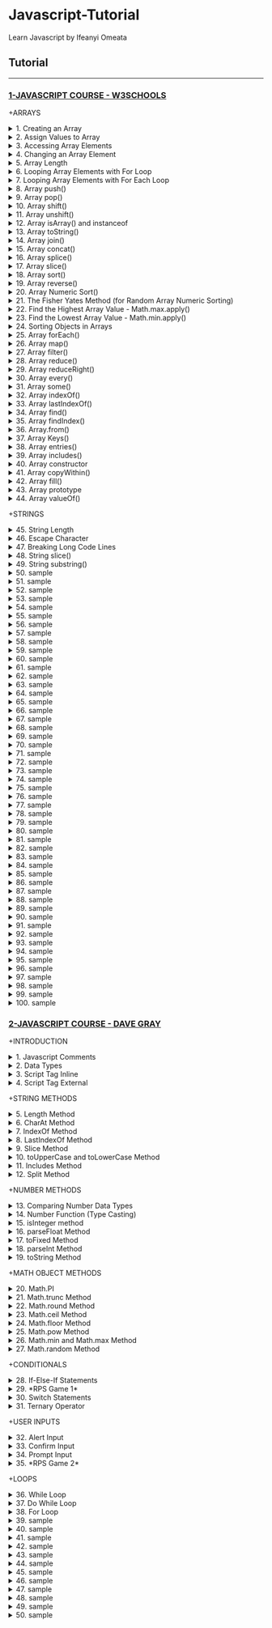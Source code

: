 # Javascript-Tutorial

Learn Javascript by Ifeanyi Omeata

## Tutorial

---

### [1-JAVASCRIPT COURSE - W3SCHOOLS](#)

+ARRAYS

<details>
  <summary>1. Creating an Array</summary>

Arrays are a special kind of objects, with numbered indexes. <br>
Arrays use numbered indexes, while objects use named indexes.<br>

```js
const cars = ["Saab", "Volvo", "BMW"];
```

```js
const cars = new Array("Saab", "Volvo", "BMW");
```

```js
// [Saab,Volvo,BMW]
```

</details>

<details>
  <summary>2. Assign Values to Array</summary>

```js
const cars = [];
cars[0] = "Saab";
cars[1] = "Volvo";
cars[2] = "BMW";
```

```js
// [Saab,Volvo,BMW]
```

</details>

<details>
  <summary>3. Accessing Array Elements</summary>

```js
const cars = ["Saab", "Volvo", "BMW"];
let car = cars[0];
```

```js
// Saab
```

</details>

<details>
  <summary>4. Changing an Array Element</summary>

```js
const cars = ["Saab", "Volvo", "BMW"];
cars[0] = "Opel";
```

```js
// [Opel,Volvo,BMW]
```

</details>

<details>
  <summary>5. Array Length</summary>

```js
const fruits = ["Banana", "Orange", "Apple", "Mango"];
let length = fruits.length;
```

Accessing the First Array Element:

```js
const fruits = ["Banana", "Orange", "Apple", "Mango"];
let fruit = fruits[0];
```

Accessing the Last Array Element:

```js
const fruits = ["Banana", "Orange", "Apple", "Mango"];
let fruit = fruits[fruits.length - 1];
```

</details>

<details>
  <summary>6. Looping Array Elements with For Loop</summary>

```js
const fruits = ["Banana", "Orange", "Apple", "Mango"];
let fLen = fruits.length;

let text = "<ul>";
for (let i = 0; i < fLen; i++) {
  text += "<li>" + fruits[i] + "</li>";
}
text += "</ul>";
```

```js
// Banana
// Orange
// Apple
// Mango
```

</details>

<details>
  <summary>7. Looping Array Elements with For Each Loop</summary>

```js
const fruits = ["Banana", "Orange", "Apple", "Mango"];
let fLen = fruits.length;

let text = "<ul>";
for (let i = 0; i < fLen; i++) {
  text += "<li>" + fruits[i] + "</li>";
}
text += "</ul>";
```

```js
// Banana
// Orange
// Apple
// Mango
```

</details>

<details>
  <summary>8. Array push()</summary>

The push() method adds a new element to an array (at the end).<br>
The push() method returns the new array length.<br>

```js
const fruits = ["Banana", "Orange", "Apple", "Mango"];
document.getElementById("demo1").innerHTML = fruits.push("Kiwi");
document.getElementById("demo2").innerHTML = fruits;
```

```js
// 5
// [Banana,Orange,Apple,Mango,Kiwi]
```

```js
const fruits = ["Banana", "Orange", "Apple"];
fruits[fruits.length] = "Lemon"; // Adds "Lemon" to fruits
```

```js
// [Banana,Orange,Apple,Lemon]
```

</details>

<details>
  <summary>9. Array pop()</summary>

The pop() method removes the last element from an array.<br>
The pop() method returns the value that was "popped out".<br>

```js
const fruits = ["Banana", "Orange", "Apple", "Mango"];
document.getElementById("demo1").innerHTML = fruits.pop();
document.getElementById("demo2").innerHTML = fruits;
```

```js
// Mango
// [Banana,Orange,Apple]
```

</details>

<details>
  <summary>10. Array shift()</summary>

The shift() method removes the first array element and "shifts" all other elements to a lower index.<br> Shifting is equivalent to popping, but working on the first element instead of the last.<br>
The shift() method returns the value that was "shifted out".<br>

```js
const fruits = ["Banana", "Orange", "Apple", "Mango"];
document.getElementById("demo1").innerHTML = fruits.shift();
document.getElementById("demo2").innerHTML = fruits;
```

```js
// Banana
// [Orange,Apple,Mango]
```

</details>

<details>
  <summary>11. Array unshift()</summary>

The unshift() method adds a new element to an array (at the beginning), and "unshifts" older elements.<br>
The unshift() method returns the new array length.<br>

```js
const fruits = ["Banana", "Orange", "Apple", "Mango"];
document.getElementById("demo1").innerHTML = fruits.unshift("Lemon");
document.getElementById("demo2").innerHTML = fruits;
```

```js
// 5
// [Lemon,Banana,Orange,Apple,Mango]
```

</details>

<details>
  <summary>12. Array isArray() and instanceof</summary>

The isArray Method returns true if an object is an Array:

```js
const fruits = ["Banana", "Orange", "Apple"];
Array.isArray(fruits);
```

```js
// true
```

The instanceof operator returns true if an object is created by a given constructor:

```js
const fruits = ["Banana", "Orange", "Apple"];

fruits instanceof Array;
```

```js
// true
```

</details>

<details>
  <summary>13. Array toString()</summary>

The JavaScript method toString() converts an array to a string of (comma separated) array values.

```js
const fruits = ["Banana", "Orange", "Apple", "Mango"];
document.getElementById("demo").innerHTML = fruits.toString();
```

```js
// Banana,Orange,Apple,Mango
```

</details>

<details>
  <summary>14. Array join()</summary>
The join() method also joins all array elements into a string. <br>
It behaves just like toString(), but in addition you can specify the separator.<br>

```js
const fruits = ["Banana", "Orange", "Apple", "Mango"];
document.getElementById("demo").innerHTML = fruits.join(" * ");
```

```js
// Banana * Orange * Apple * Mango
```

</details>

<details>
  <summary>15. Array concat()</summary>

The concat() method creates a new array by merging (concatenating) existing arrays.<br>
The concat() method can take any number of array arguments.<br>
The concat() method concatenates (joins) two or more arrays.<br>
The concat() method returns a new array, containing the joined arrays.<br>
The concat() method does not change the existing arrays.<br>
Syntax:<br>

```js
array1.concat(array2, array3, ..., arrayX)
```

```js
const myGirls = ["Cecilie", "Lone"];
const myBoys = ["Emil", "Tobias", "Linus"];
const myChildren = myGirls.concat(myBoys);
```

```js
// [Cecilie,Lone,Emil,Tobias,Linus]
```

```js
const arr1 = ["Cecilie", "Lone"];
const arr2 = ["Emil", "Tobias", "Linus"];
const arr3 = ["Robin", "Morgan"];
const myChildren = arr1.concat(arr2, arr3);
```

```js
// [Cecilie,Lone,Emil,Tobias,Linus,Robin,Morgan]
```

```js
const arr1 = ["Emil", "Tobias", "Linus"];
const myChildren = arr1.concat("Peter");
```

```js
// [Emil,Tobias,Linus,Peter]
```

</details>

<details>
  <summary>16. Array splice()</summary>

The splice() method adds new items to an array. <br>
The first parameter (2) defines the position where new elements should be added (spliced in). <br>
The second parameter (0) defines how many elements should be removed.<br>
The rest of the parameters ("Lemon" , "Kiwi") define the new elements to be added.<br>
The splice() method returns an array with the deleted items.<br>

```js
const fruits = ["Banana", "Orange", "Apple", "Mango"];
fruits.splice(2, 0, "Lemon", "Kiwi");
```

```js
// [Banana,Orange,Lemon,Kiwi,Apple,Mango]
```

```js
const fruits = ["Banana", "Orange", "Apple", "Mango"];
let removed = fruits.splice(2, 2, "Lemon", "Kiwi");
document.getElementById("demo").innerHTML = "Removed Items:<br> " + removed;
```

```js
// Removed Items:
// [Apple,Mango]
```

```js
const fruits = ["Banana", "Orange", "Apple", "Mango"];
fruits.splice(0, 1);
```

```js
// [Orange,Apple,Mango]
```

</details>

<details>
  <summary>17. Array slice()</summary>

The slice() method slices out a piece of an array into a new array.<br>
This example slices out a part of an array starting from array element 1 ("Orange").<br>
The slice() method creates a new array.<br>
The slice() method does not remove any elements from the source array.<br>
The slice() method can take two arguments like slice(1, 3).<br>
The method then selects elements from the start argument, and up to (but not including) the end argument.<br>

```js
const fruits = ["Banana", "Orange", "Lemon", "Apple", "Mango"];
const citrus = fruits.slice(1);
```

```js
// [Orange,Lemon,Apple,Mango]
```

```js
const fruits = ["Banana", "Orange", "Lemon", "Apple", "Mango"];
const citrus = fruits.slice(3);
```

```js
// [Apple,Mango]
```

```js
const fruits = ["Banana", "Orange", "Lemon", "Apple", "Mango"];
const citrus = fruits.slice(1, 3);
```

```js
// [Orange,Lemon]
```

</details>

<details>
  <summary>18. Array sort()</summary>

The sort() method sorts an array alphabetically.

```js
const fruits = ["Banana", "Orange", "Apple", "Mango"];
fruits.sort();
```

```js
// [Apple,Banana,Mango,Orange]
```

</details>

<details>
  <summary>19. Array reverse()</summary>
The reverse() method reverses the elements in an array.<br>
You can use it to sort an array in descending order.<br>

```js
const fruits = ["Banana", "Orange", "Apple", "Mango"];
fruits.sort();
fruits.reverse();
```

```js
// [Orange,Mango,Banana,Apple]
```

</details>

<details>
  <summary>20. Array Numeric Sort()</summary>
By default, the sort() function sorts values as strings.<br>
This works well for strings ("Apple" comes before "Banana").<br>
However, if numbers are sorted as strings, "25" is bigger than "100", because "2" is bigger than "1".<br>
Because of this, the sort() method will produce incorrect result when sorting numbers.<br>
You can fix this by providing a compare function.<br>
The purpose of the compare function is to define an alternative sort order.<br>
The compare function should return a negative, zero, or positive value, depending on the arguments.<br>
When the sort() function compares two values, it sends the values to the compare function, and sorts the values according to the returned (negative, zero, positive) value.<br>
If the result is negative, a is sorted before b.<br>
If the result is positive, b is sorted before a.<br>
If the result is 0, no changes are done with the sort order of the two values.<br>

```js
const points = [40, 100, 1, 5, 25, 10];
points.sort(function (a, b) {
  return a - b;
}); //Sort ascending
```

```js
// [1,5,10,25,40,100]
```

```js
const points = [40, 100, 1, 5, 25, 10];
points.sort(function (a, b) {
  return b - a;
}); //Sort descending
```

```js
// [100,40,25,10,5,1]
```

</details>

<details>
  <summary>21. The Fisher Yates Method (for Random Array Numeric Sorting)</summary>
The random implementation for array.sort() is not accurate.<br>
It will favor some numbers over the others.<br>
The most popular correct method, is called the Fisher Yates shuffle, and was introduced in data science as early as 1938!<br>
In JavaScript the method can be translated to this.<br>

```js
const points = [40, 100, 1, 5, 25, 10];

for (let i = points.length - 1; i > 0; i--) {
  let j = Math.floor(Math.random() * (i + 1));
  let k = points[i];
  points[i] = points[j];
  points[j] = k;
}
```

```js
// [10,100,5,1,40,25]
```

The random implementation for array.sort():

```js
const points = [40, 100, 1, 5, 25, 10];
points.sort(function () {
  return 0.5 - Math.random();
});
```

</details>

<details>
  <summary>22. Find the Highest Array Value - Math.max.apply()</summary>
There are no built-in functions for finding the max or min value in an array.<br>
However, after you have sorted an array, you can use the index to obtain the highest and lowest values.<br>
Sorting a whole array is a very inefficient method if you only want to find the highest (or lowest) value.<br>
You can use Math.max.apply to find the highest number in an array.<br>
Math.max.apply(null, [1, 2, 3]) is equivalent to Math.max(1, 2, 3).<br>

```js
const points = [40, 100, 1, 5, 25, 10];
points.sort(function (a, b) {
  return a - b;
});
points[0];
// now points[0] contains the lowest value
// and points[points.length-1] contains the highest value
```

```js
const points = [40, 100, 1, 5, 25, 10];
Math.max.apply(null, points);
```

```js
// 100
```

Find Max "home made" method:

```js
function myArrayMax(arr) {
  let len = arr.length;
  let max = -Infinity;
  while (len--) {
    if (arr[len] > max) {
      max = arr[len];
    }
  }
  return max;
}
```

</details>

<details>
  <summary>23. Find the Lowest Array Value - Math.min.apply()</summary>
There are no built-in functions for finding the max or min value in an array.<br>
However, after you have sorted an array, you can use the index to obtain the highest and lowest values.<br>
Sorting a whole array is a very inefficient method if you only want to find the highest (or lowest) value.<br>
You can use Math.min.apply to find the lowest number in an array.<br>
Math.min.apply(null, [1, 2, 3]) is equivalent to Math.min(1, 2, 3).<br>

```js
const points = [40, 100, 1, 5, 25, 10];
points.sort(function (a, b) {
  return b - a;
});
points[0];
// now points[0] contains the highest value
// and points[points.length-1] contains the lowest value
```

```js
const points = [40, 100, 1, 5, 25, 10];
Math.min.apply(null, points);
```

```js
// 1
```

Find Min "home made" method:

```js
function myArrayMin(arr) {
  let len = arr.length;
  let min = Infinity;
  while (len--) {
    if (arr[len] < min) {
      min = arr[len];
    }
  }
  return min;
}
```

</details>

<details>
  <summary>24. Sorting Objects in Arrays</summary>
JavaScript arrays often contain objects.<br>
Even if objects have properties of different data types, the sort() method can be used to sort the array.<br>
The solution is to write a compare function to compare the property values.<br>
Comparing string properties is a little more complex:<br>

```js
const cars = [
  { type: "Volvo", year: 2016 },
  { type: "Saab", year: 2001 },
  { type: "BMW", year: 2010 },
];

cars.sort(function (a, b) {
  return a.year - b.year;
});
```

```js
// [
//   { type: "Saab", year: 2001 },
//   { type: "BMW", year: 2010 },
//   { type: "Volvo", year: 2016 },
// ];
```

```js
const cars = [
  { type: "Volvo", year: 2016 },
  { type: "Saab", year: 2001 },
  { type: "BMW", year: 2010 },
];

cars.sort(function (a, b) {
  let x = a.type.toLowerCase();
  let y = b.type.toLowerCase();
  if (x < y) {
    return -1;
  }
  if (x > y) {
    return 1;
  }
  return 0;
});
```

```js
// [
//   { type: "BMW", year: 2010 },
//   { type: "Saab", year: 2001 },
//   { type: "Volvo", year: 2016 },
// ];
```

</details>

<details>
  <summary>25. Array forEach()</summary>
The forEach() method calls a function (a callback function) once for each array element.<br>
Note that the function takes 3 arguments:<br>
-The item value<br>
-The item index<br>
-The array itself<br>
The example uses only the value parameter.<br>

```js
const numbers = [45, 4, 9, 16, 25];
let txt = "";
numbers.forEach(myFunction);

function myFunction(value, index, array) {
  txt += value + "<br>";
}
```

```js
// 45
// 4
// 9
// 16
// 25
```

</details>

<details>
  <summary>26. Array map()</summary>
The map() method creates a new array by performing a function on each array element.<br>
The map() method does not execute the function for array elements without values.<br>
The map() method does not change the original array.<br>
This example multiplies each array value by 2.<br>
Note that the function takes 3 arguments:<br>
-The item value<br>
-The item index<br>
-The array itself<br>
When a callback function uses only the value parameter, the index and array parameters can be omitted.<br>

```js
const numbers1 = [45, 4, 9, 16, 25];
const numbers2 = numbers1.map(myFunction);

function myFunction(value, index, array) {
  return value * 2;
}
```

```js
// [90,8,18,32,50]
```

</details>

<details>
  <summary>27. Array filter()</summary>
The filter() method creates a new array with array elements that pass a test.<br>
This example creates a new array from elements with a value larger than 18.<br>
Note that the function takes 3 arguments:<br>
-The item value<br>
-The item index<br>
-The array itself<br>
In the example, the callback function does not use the index and array parameters, so they can be omitted.<br>
The filter() method creates a new array filled with elements that pass a test provided by a function.<br>
The filter() method does not execute the function for empty elements.<br>
The filter() method does not change the original array.<br>
Syntax:<br>
function()	- (Required) A function to run for each array element.<br>
currentValue - (Required) The value of the current element.<br>
index	- (Optional) The index of the current element.<br>
arr	- (Optional) The array of the current element.<br>
thisValue	- (Optional) Default undefined. A value passed to the function as its this value.<br>

```js
array.filter(function(currentValue, index, arr), thisValue)
```

```js
const numbers = [45, 4, 9, 16, 25];
const over18 = numbers.filter(myFunction);

function myFunction(value, index, array) {
  return value > 18;
}
```

```js
// [45,25]
```

</details>

<details>
  <summary>28. Array reduce()</summary>
The reduce() method runs a function on each array element to produce (reduce it to) a single value.<br>
The reduce() method works from left-to-right in the array.<br>
The reduce() method does not reduce the original array.<br>
The example finds the sum of all numbers in an array.<br>
Note that the function takes 4 arguments:<br>
-The total (the initial value / previously returned value)<br>
-The item value<br>
-The item index<br>
-The array itself<br>
The example above does not use the index and array parameters. <br>

```js
const numbers = [45, 4, 9, 16, 25];
let sum = numbers.reduce(myFunction);

function myFunction(total, value, index, array) {
  return total + value;
}
```

```js
// 99
```

The reduce() method can accept an initial value:

```js
const numbers = [45, 4, 9, 16, 25];
let sum = numbers.reduce(myFunction, 100);

function myFunction(total, value) {
  return total + value;
}
```

```js
// 199
```

</details>

<details>
  <summary>29. Array reduceRight()</summary>
The reduceRight() method runs a function on each array element to produce (reduce it to) a single value.<br>
The reduceRight() works from right-to-left in the array.<br>
The reduceRight() method does not reduce the original array.<br>
The example finds the sum of all numbers in an array.<br>
Note that the function takes 4 arguments:<br>
-The total (the initial value / previously returned value)<br>
-The item value<br>
-The item index<br>
-The array itself<br>
The example above does not use the index and array parameters.<br>

```js
const numbers = [45, 4, 9, 16, 25];
let sum = numbers.reduceRight(myFunction);

function myFunction(total, value, index, array) {
  return total + value;
}
```

```js
// 99
```

</details>

<details>
  <summary>30. Array every()</summary>
The every() method checks if all array values pass a test.<br>
This example checks if all array values are larger than 18.<br>
Note that the function takes 3 arguments:<br>
-The item value<br>
-The item index<br>
-The array itself<br>
When a callback function uses the first parameter only (value), the other parameters can be omitted.<br>
The every() method executes a function for each array element.<br>
The every() method returns true if the function returns true for all elements.<br>
The every() method returns false if the function returns false for one element.<br>
The every() method does not execute the function for empty elements.<br>
The every() method does not change the original array.<br>
Syntax:<br>
function() -	(Required) A function to be run for each element in the array.<br>
currentValue - (Required) The value of the current element.<br>
index	- (Optional) The index of the current element.<br>
arr	- (Optional) The array of the current element.<br>
thisValue	- (Optional) Default undefined. A value passed to the function as its this value.<br>

```js
array.every(function(currentValue, index, arr), thisValue)
```

```js
const numbers = [45, 4, 9, 16, 25];
let allOver18 = numbers.every(myFunction);

function myFunction(value, index, array) {
  return value > 18;
}
```

```js
//  false
```

</details>

<details>
  <summary>31. Array some()</summary>
The some() method checks if some array values pass a test.<br>
This example checks if some array values are larger than 18.<br>
Note that the function takes 3 arguments:<br>
-The item value<br>
-The item index<br>
-The array itself<br>

```js
const numbers = [45, 4, 9, 16, 25];
let someOver18 = numbers.some(myFunction);

function myFunction(value, index, array) {
  return value > 18;
}
```

```js
// true
```

</details>

<details>
  <summary>32. Array indexOf()</summary>
The indexOf() method searches an array for an element value and returns its position.<br>
The first item has position 0, the second item has position 1, and so on.<br>
Syntax:<br>
item - (Required) The item to search for.<br>
start - (Optional) Where to start the search. <br>
Negative values will start at the given position counting from the end, and search to the end.<br>
Array.indexOf() returns -1 if the item is not found.<br>
If the item is present more than once, it returns the position of the first occurrence.<br>

```js
array.indexOf(item, start);
```

```js
const fruits = ["Apple", "Orange", "Apple", "Mango"];
fruits.indexOf("Apple");
```

```js
// 0
```

</details>

<details>
  <summary>33. Array lastIndexOf()</summary>
Array.lastIndexOf() is the same as Array.indexOf(), but returns the position of the last occurrence of the specified element.<br>
Syntax:<br>
item	- (Required) The item to search for.<br>
start	- (Optional) Where to start the search. <br>
Negative values will start at the given position counting from the end, and search to the beginning.<br>

```js
array.lastIndexOf(item, start);
```

```js
const fruits = ["Apple", "Orange", "Apple", "Mango"];
fruits.lastIndexOf("Apple");
```

```js
// 2
```

</details>

<details>
  <summary>34. Array find()</summary>
The find() method returns the value of the first array element that passes a test function.<br>
The example finds (returns the value of) the first element that is larger than 18.<br>
Note that the function takes 3 arguments:<br>
-The item value<br>
-The item index<br>
-The array itself<br>

```js
const numbers = [4, 9, 16, 25, 29];
let first = numbers.find(myFunction);

function myFunction(value, index, array) {
  return value > 18;
}
```

```js
//  25
```

</details>

<details>
  <summary>35. Array findIndex()</summary>
The findIndex() method returns the index of the first array element that passes a test function.<br>
This example finds the index of the first element that is larger than 18.  <br>
Note that the function takes 3 arguments:<br>
-The item value<br>
-The item index<br>
-The array itself<br>

```js
const numbers = [4, 9, 16, 25, 29];
let first = numbers.findIndex(myFunction);

function myFunction(value, index, array) {
  return value > 18;
}
```

```js
//  3
```

</details>

<details>
  <summary>36. Array.from()</summary>
The Array.from() method returns an Array object from any object with a length property or any iterable object.<br>
For Example, Create an Array from a String.<br>

```js
Array.from("ABCDEFG");
```

```js
// [A,B,C,D,E,F,G]
```

</details>

<details>
  <summary>37. Array Keys()</summary>
The Array.keys() method returns an Array Iterator object with the keys of an array.<br>
For Example, Create an Array Iterator object, containing the keys of the array.<br>

```js
const fruits = ["Banana", "Orange", "Apple", "Mango"];
const keys = fruits.keys();

for (let x of keys) {
  text += x + "<br>";
}
```

```js
// 0
// 1
// 2
// 3
```

</details>

<details>
  <summary>38. Array entries()</summary>

The entries() method returns an Array Iterator object with key/value pairs.<br>
The entries() method does not change the original array.<br>
Syntax:<br>

```js
array.entries();
```

```js
const fruits = ["Banana", "Orange", "Apple", "Mango"];
const f = fruits.entries();

for (let x of f) {
  document.getElementById("demo").innerHTML += x;
}
```

```js
// [0, "Banana"]
// [1, "Orange"]
// [2, "Apple"]
// [3, "Mango"]
```

</details>

<details>
  <summary>39. Array includes()</summary>

Array.includes() allows us to check if an element is present in an array (including NaN, unlike indexOf).<br>
Array.includes() allows to check for NaN values. Unlike Array.indexOf().<br>

Syntax:

```js
array.includes(search - item);
```

```js
const fruits = ["Banana", "Orange", "Apple", "Mango"];
fruits.includes("Mango");
```

```js
// true
```

</details>

<details>
  <summary>40. Array constructor</summary>
The constructor property returns the function that created the Array prototype.<br>
For JavaScript arrays the constructor property returns:<br>

```js
array.constructor;
```

```js
const fruits = ["Banana", "Orange", "Apple", "Mango"];
let text = fruits.constructor;
```

```js
// function Array() { [native code] }
```

</details>

<details>
  <summary>41. Array copyWithin()</summary>
The copyWithin() method copies array elements to another position in the array.<br>
The copyWithin() method overwrites the existing values.<br>
The copyWithin() method does not add items to the array.<br>
Syntax:<br>
target -	(Required) The index (position) to copy the elements to.<br>
start	 - (Optional) The start index (position). Default is 0.<br>
end	- (Optional) The end index (position). Default is the array length.<br>

```js
array.copyWithin(target, start, end);
```

```js
const fruits = ["Banana", "Orange", "Apple", "Mango"];
fruits.copyWithin(2, 0);
```

```js
// [Banana, Orange, Banana, Orange];
```

```js
const fruits = ["Banana", "Orange", "Apple", "Mango", "Kiwi", "Papaya"];
fruits.copyWithin(2, 0, 2);
```

```js
// [Banana, Orange, Banana, Orange, Kiwi, Papaya];
```

</details>

<details>
  <summary>42. Array fill()</summary>
The fill() method fills specified elements in an array with a value.<br>
The fill() method overwrites the original array.<br>
Start and end position can be specified. If not, all elements will be filled.  <br>
Syntax:<br>
value	- (Required) The value to fill in.<br>
start	- (Optional) The start index (position). Default is 0.<br>
end	- (Optional) The stop index (position). Default is array length.<br>

```js
array.fill(value, start, end);
```

```js
const fruits = ["Banana", "Orange", "Apple", "Mango"];
fruits.fill("Kiwi");
```

```js
// [Kiwi, Kiwi, Kiwi, Kiwi];
```

```js
const fruits = ["Banana", "Orange", "Apple", "Mango"];
fruits.fill("Kiwi", 2, 4);
```

```js
// [Banana, Orange, Kiwi, Kiwi];
```

</details>

<details>
  <summary>43. Array prototype</summary>
prototype allows you to add new properties and methods to arrays.<br>
prototype is a property available with all JavaScript objects.<br>
You are not advised to change the prototype of an object that you do not control.<br>
You should not change the prototype of built in JavaScript datatypes.<br>
The JavaScript prototype property allows you to add new properties to objects.<br>
Syntax:<br>

```js
Array.prototype.name = value;
```

```js
function Person(first, last, age, eyecolor) {
  this.firstName = first;
  this.lastName = last;
  this.eyeColor = eyecolor;
}
const myFather = new Person("John", "Doe", "blue");
const myMother = new Person("Sally", "Rally", "green");

Person.prototype.nationality = "English";

document.getElementById("demo").innerHTML =
  "My father is " +
  myFather.nationality +
  "<br>" +
  "My mother is " +
  myMother.nationality;
```

```js
// My father is English
// My mother is English
```

</details>

<details>
  <summary>44. Array valueOf()</summary>
The valueOf() method returns the array itself.<br>
The valueOf() method does not change the original array.<br>
fruits.valueOf() returns the same as fruits.<br>
Syntax:<br>

```js
array.valueOf();
```

```js
const fruits = ["Banana", "Orange", "Apple", "Mango"];
const myArray = fruits.valueOf();
```

```js
// [Banana, Orange, Apple, Mango];
```

</details>

+STRINGS

<details>
  <summary>45. String Length</summary>
To find the length of a string, use the built-in length property.

```js
let text = "ABCDEFGHIJKLMNOPQRSTUVWXYZ";
let length = text.length;
```

```js
// 26
```

</details>

<details>
  <summary>46. Escape Character</summary>

The backslash (\) escape character turns special characters into string characters.<br>
The sequence \" inserts a double quote in a string.<br>
The sequence \\ inserts a backslash in a string.<br>

```js
let text = 'We are the so-called "Vikings" from the north.';
```

```js
// We are the so-called "Vikings" from the north.
```

```js
let text = "The character \\ is called backslash.";
```

```js
// The character \ is called backslash.
```

</details>

<details>
  <summary>47. Breaking Long Code Lines</summary>
For best readability, programmers often like to avoid code lines longer than 80 characters.<br>
If a JavaScript statement does not fit on one line, the best place to break it is after an operator.<br>
You can also break up a code line within a text string with a single backslash.<br>
A safer way to break up a string, is to use string addition.<br>

```js
// document.getElementById("demo").innerHTML = "Hello " +
// "Dolly!";
```

```js
// document.getElementById("demo").innerHTML = "Hello \
// Dolly!";
```

</details>

<details>
  <summary>48. String slice()</summary>
slice() extracts a part of a string and returns the extracted part in a new string.<br>
The method takes 2 parameters: start position, and end position (end not included).<br>
If you omit the second parameter, the method will slice out the rest of the string.<br>
If a parameter is negative, the position is counted from the end of the string.<br>

```js
let text = "Apple, Banana, Kiwi";
let part = text.slice(7, 13);
```

```js
// Banana
```

```js
let text = "Apple, Banana, Kiwi";
let part = text.slice(7);
```

```js
// Banana, Kiwi
```

```js
let text = "Apple, Banana, Kiwi";
let part = text.slice(-12);
```

```js
// Banana, Kiwi
```

```js
let text = "Apple, Banana, Kiwi";
let part = text.slice(-12, -6);
```

```js
// Banana
```

</details>

<details>
  <summary>49. String substring()</summary>

```js

```

```js

```

```js

```

```js

```

</details>

<details>
  <summary>50. sample</summary>

```js

```

```js

```

```js

```

```js

```

</details>

<details>
  <summary>51. sample</summary>

```js

```

```js

```

```js

```

```js

```

</details>

<details>
  <summary>52. sample</summary>

```js

```

```js

```

```js

```

```js

```

</details>

<details>
  <summary>53. sample</summary>

```js

```

```js

```

```js

```

```js

```

</details>

<details>
  <summary>54. sample</summary>

```js

```

```js

```

```js

```

```js

```

</details>

<details>
  <summary>55. sample</summary>

```js

```

```js

```

```js

```

```js

```

</details>

<details>
  <summary>56. sample</summary>

```js

```

```js

```

```js

```

```js

```

</details>

<details>
  <summary>57. sample</summary>

```js

```

```js

```

```js

```

```js

```

</details>

<details>
  <summary>58. sample</summary>

```js

```

```js

```

```js

```

```js

```

</details>

<details>
  <summary>59. sample</summary>

```js

```

```js

```

```js

```

```js

```

</details>

<details>
  <summary>60. sample</summary>

```js

```

```js

```

```js

```

```js

```

</details>

<details>
  <summary>61. sample</summary>

```js

```

```js

```

```js

```

```js

```

</details>

<details>
  <summary>62. sample</summary>

```js

```

```js

```

```js

```

```js

```

</details>

<details>
  <summary>63. sample</summary>

```js

```

```js

```

```js

```

```js

```

</details>

<details>
  <summary>64. sample</summary>

```js

```

```js

```

```js

```

```js

```

</details>

<details>
  <summary>65. sample</summary>

```js

```

```js

```

```js

```

```js

```

</details>

<details>
  <summary>66. sample</summary>

```js

```

```js

```

```js

```

```js

```

</details>

<details>
  <summary>67. sample</summary>

```js

```

```js

```

```js

```

```js

```

</details>

<details>
  <summary>68. sample</summary>

```js

```

```js

```

```js

```

```js

```

</details>

<details>
  <summary>69. sample</summary>

```js

```

```js

```

```js

```

```js

```

</details>

<details>
  <summary>70. sample</summary>

```js

```

```js

```

```js

```

```js

```

</details>

<details>
  <summary>71. sample</summary>

```js

```

```js

```

```js

```

```js

```

</details>

<details>
  <summary>72. sample</summary>

```js

```

```js

```

```js

```

```js

```

</details>

<details>
  <summary>73. sample</summary>

```js

```

```js

```

```js

```

```js

```

</details>

<details>
  <summary>74. sample</summary>

```js

```

```js

```

```js

```

```js

```

</details>

<details>
  <summary>75. sample</summary>

```js

```

```js

```

```js

```

```js

```

</details>

<details>
  <summary>76. sample</summary>

```js

```

```js

```

```js

```

```js

```

</details>

<details>
  <summary>77. sample</summary>

```js

```

```js

```

```js

```

```js

```

</details>

<details>
  <summary>78. sample</summary>

```js

```

```js

```

```js

```

```js

```

</details>

<details>
  <summary>79. sample</summary>

```js

```

```js

```

```js

```

```js

```

</details>

<details>
  <summary>80. sample</summary>

```js

```

```js

```

```js

```

```js

```

</details>

<details>
  <summary>81. sample</summary>

```js

```

```js

```

```js

```

```js

```

</details>

<details>
  <summary>82. sample</summary>

```js

```

```js

```

```js

```

```js

```

</details>

<details>
  <summary>83. sample</summary>

```js

```

```js

```

```js

```

```js

```

</details>

<details>
  <summary>84. sample</summary>

```js

```

```js

```

```js

```

```js

```

</details>

<details>
  <summary>85. sample</summary>

```js

```

```js

```

```js

```

```js

```

</details>

<details>
  <summary>86. sample</summary>

```js

```

```js

```

```js

```

```js

```

</details>

<details>
  <summary>87. sample</summary>

```js

```

```js

```

```js

```

```js

```

</details>

<details>
  <summary>88. sample</summary>

```js

```

```js

```

```js

```

```js

```

</details>

<details>
  <summary>89. sample</summary>

```js

```

```js

```

```js

```

```js

```

</details>

<details>
  <summary>90. sample</summary>

```js

```

```js

```

```js

```

```js

```

</details>

<details>
  <summary>91. sample</summary>

```js

```

```js

```

```js

```

```js

```

</details>

<details>
  <summary>92. sample</summary>

```js

```

```js

```

```js

```

```js

```

</details>

<details>
  <summary>93. sample</summary>

```js

```

```js

```

```js

```

```js

```

</details>

<details>
  <summary>94. sample</summary>

```js

```

```js

```

```js

```

```js

```

</details>

<details>
  <summary>95. sample</summary>

```js

```

```js

```

```js

```

```js

```

</details>

<details>
  <summary>96. sample</summary>

```js

```

```js

```

```js

```

```js

```

</details>

<details>
  <summary>97. sample</summary>

```js

```

```js

```

```js

```

```js

```

</details>

<details>
  <summary>98. sample</summary>

```js

```

```js

```

```js

```

```js

```

</details>

<details>
  <summary>99. sample</summary>

```js

```

```js

```

```js

```

```js

```

</details>

<details>
  <summary>100. sample</summary>

```js

```

```js

```

```js

```

```js

```

</details>

### [2-JAVASCRIPT COURSE - DAVE GRAY](#)

+INTRODUCTION

<details>
  <summary>1. Javascript Comments</summary>

```js
// this is a comment
```

</details>

<details>
  <summary>2. Data Types</summary>

```js
typeof "Dave";
//'string'

typeof 7;
//'number'

typeof true;
//'boolean'

typeof {};
//'object'

typeof [];
//'object'

let userName;
undefined;

typeof userName;
//'undefined'
```

</details>

<details>
  <summary>3. Script Tag Inline</summary>

index.html:

```html
<!DOCTYPE html>
<html lang="en">
  <head>
    <meta charset="UTF-8" />
    <meta http-equiv="X-UA-Compatible" content="IE=edge" />
    <meta name="viewport" content="width=device-width, initial-scale=1.0" />
    <title>My Page</title>
    <link rel="stylesheet" href="css/main.css" />
    <script defer>
      console.log("Hello World");
    </script>
  </head>
  <body>
    <main><h1>My Page</h1></main>
  </body>
</html>
```

</details>

<details>
  <summary>4. Script Tag External</summary>

index.html:

```html
<!DOCTYPE html>
<html lang="en">
  <head>
    <meta charset="UTF-8" />
    <meta http-equiv="X-UA-Compatible" content="IE=edge" />
    <meta name="viewport" content="width=device-width, initial-scale=1.0" />
    <title>My Page</title>
    <link rel="stylesheet" href="./css/main.css" />
    <script src="./js/main.js" defer></script>
  </head>

  <body>
    <main>
      <h1>My Page</h1>
    </main>
  </body>
</html>
```

main.js:

```js
console.log("Hello World");
```

</details>

+STRING METHODS

<details>
  <summary>5. Length Method</summary>

main.js:

```js
// Strings
const myVariable = "Mathematics";

// The length property
console.log(myVariable.length);
```

```js
// 11
```

</details>

<details>
  <summary>6. CharAt Method</summary>

```js
// Strings
const myVariable = "Mathematics";

// String Methods
console.log(myVariable.charAt(0));
```

```js
// M
```

</details>

<details>
  <summary>7. IndexOf Method</summary>

Provides First occurrence of a string or character:

```js
// Strings
const myVariable = "Mathematics";

// String Methods
console.log(myVariable.indexOf("m"));
```

```js
// 5
```

</details>

<details>
  <summary>8. LastIndexOf Method</summary>

Provides Last occurrence of a string or character:

```js
// Strings
const myVariable = "Mathematics";

// String Methods
console.log(myVariable.lastIndexOf("at"));
```

```js
// 6
```

</details>

<details>
  <summary>9. Slice Method</summary>

```js
// Strings
const myVariable = "Mathematics";

// String Methods
console.log(myVariable.slice(4));
```

```js
// ematics
```

```js
// Strings
const myVariable = "Mathematics";

// String Methods
console.log(myVariable.slice(4, 7));
```

```js
// ema
```

</details>

<details>
  <summary>10. toUpperCase and toLowerCase Method</summary>

```js
// Strings
const myVariable = "Mathematics";

// String Methods
console.log(myVariable.toUpperCase());
```

```js
// MATHEMATICS
```

```js
// Strings
const myVariable = "Mathematics";

// String Methods
console.log(myVariable.toLowerCase());
```

```js
// mathematics
```

</details>

<details>
  <summary>11. Includes Method</summary>

```js
// Strings
const myVariable = "Mathematics";

// String Methods
console.log(myVariable.includes("mat"));
```

```js
// true
```

</details>

<details>
  <summary>12. Split Method</summary>

```js
// Strings
const myVariable = "Mathematics";

// String Methods
console.log(myVariable.split("e"));
```

```js
// ['Math', 'matics']
```

```js
// Strings
const myVariable = "Mathematics";

// String Methods
console.log(myVariable.split(""));
```

```js
// ['M', 'a', 't', 'h', 'e', 'm', 'a', 't', 'i', 'c', 's']
```

</details>

+NUMBER METHODS

<details>
  <summary>13. Comparing Number Data Types</summary>

```js
// Numbers
const myNumber = 42;

const myFloat = 42.0;

const myString = "42";

console.log(myNumber === myFloat);
console.log(myNumber === myString);
console.log(myFloat === myString);
```

```js
// true
// false
// false
```

</details>

<details>
  <summary>14. Number Function (Type Casting)</summary>

```js
const myNumber = 42;

const myFloat = 42.0;

const myString = Number("42");

console.log(typeof myString);
console.log(myFloat === myString);
```

```js
// number
// true
```

</details>

<details>
  <summary>15. isInteger method</summary>

```js
// Number Methods
//The Number.isInteger() method determines whether the passed value is an integer.

const myNumber = 42;

const myFloat = 42.01;

const myString = "42";

console.log(Number.isInteger(myNumber));
console.log(Number.isInteger(myFloat));
console.log(Number.isInteger(myString));
```

```js
// true
// false
// false
```

</details>

<details>
  <summary>16. parseFloat Method</summary>

```js
// Number Methods
//The Number.parseFloat() method parses an argument and returns a floating point number. If a number cannot be parsed from the argument, it returns NaN.

const myNumber = 42;

const myFloat = 42.01;

const myString = "42.01";

console.log(Number.parseFloat(myNumber));
console.log(Number.parseFloat(myFloat));
console.log(Number.parseFloat(myString));
```

```js
// 42
// 42.01
// 42.01
```

</details>

<details>
  <summary>17. toFixed Method</summary>

```js
// Number Methods
//The toFixed() method formats a number according to how many decimal points you provide as the parameter.

const myNumber = 42;

const myFloat = 42.0155667;

const myString = "42.01234abc";

console.log(Number.parseFloat(myNumber).toFixed(2));
console.log(Number.parseFloat(myFloat).toFixed(2));
console.log(Number.parseFloat(myString).toFixed(2));
```

```js
// '42.00'
// '42.02'
// '42.01'
```

</details>

<details>
  <summary>18. parseInt Method</summary>

```js
// Number Methods
//The Number.parseInt() method parses an argument and returns a whole number. If a number cannot be parsed from the argument, it returns NaN.

const myNumber = 42;

const myFloat = 42.01235235;

const myString = "42.013425335";

console.log(Number.parseInt(myNumber));
console.log(Number.parseInt(myFloat));
console.log(Number.parseInt(myString));
```

```js
// 42
// 42
// 42
```

</details>

<details>
  <summary>19. toString Method</summary>

```js
// Number Methods
//The toString() method returns a string representing the number.

const myNumber = 42;

const myFloat = 42.01235235;

const myString = "42.013425335";

console.log(myNumber.toString());
console.log(myFloat.toString());
console.log(myString.toString());
```

```js
// '42'
// '42.01235235'
// '42.013425335'
```

</details>

+MATH OBJECT METHODS

<details>
  <summary>20. Math.PI</summary>

```js
// Math Methods

console.log(Math.PI);
```

```js
// 3.141592653589793
```

</details>

<details>
  <summary>21. Math.trunc Method</summary>

```js
// Math Methods

console.log(Math.trunc(Math.PI));
```

```js
// 3
```

</details>

<details>
  <summary>22. Math.round Method</summary>

```js
// Math Methods

console.log(Math.round(3.64));
```

```js
// 4
```

</details>

<details>
  <summary>23. Math.ceil Method</summary>

```js
// Math Methods

console.log(Math.ceil(3.14));
```

```js
// 4
```

</details>

<details>
  <summary>24. Math.floor Method</summary>

```js
// Math Methods

console.log(Math.floor(3.74));
```

```js
// 3
```

</details>

<details>
  <summary>25. Math.pow Method</summary>

```js
// Math Methods

console.log(Math.pow(2, 3));
console.log(Math.pow(2, 4));
console.log(Math.pow(2, 10));
console.log(Math.pow(5, 2));
```

```js
// 8
// 16
// 1024
// 25
```

</details>

<details>
  <summary>26. Math.min and Math.max Method</summary>

```js
// Math Methods

console.log(Math.min(2, 4, 6, 8, 10));
console.log(Math.max(2, 4, 6, 8, 10));
```

```js
// 2
// 10
```

</details>

<details>
  <summary>27. Math.random Method</summary>

```js
// Math Methods

console.log(Math.random());
console.log(Math.random());
console.log(Math.random());
console.log(Math.random());
console.log(Math.random());
```

```js
// 0.36200306252129133
// 0.3547990279443072
// 0.8440334640521379
// 0.11641092554022392
// 0.3834524936794077
```

</details>

+CONDITIONALS

<details>
  <summary>28. If-Else-If Statements</summary>

```js
// Conditionals: If Statements
// Conditionals: If Else Statements
// Conditionals: If Else If Statements

const customerIsBanned = false;
let soup = "chicken noodle soup";
let crackers = true;
let reply;

if (customerIsBanned) {
  reply = "No soup for you!";
} else if (soup && crackers) {
  reply = `Here's your order of ${soup} & crackers.`;
} else if (soup) {
  reply = `Here's your order of ${soup}`;
} else {
  reply = "Sorry, we're out of soup.";
}
console.log(reply);
```

```js
// Conditionals: If Statements
// Conditionals: If Else Statements
// Conditionals: If Else If Statements

let testScore = 89;
let collegeStudent = true;
let grade;

if (testScore >= 90) {
  grade = "A";
} else if (testScore >= 80) {
  grade = "B";
} else if (testScore >= 70) {
  grade = "C";
} else if (testScore >= 60) {
  grade = "D";
} else {
  if (collegeStudent) {
    grade = "U";
  } else {
    grade = "F";
  }
}

console.log(grade);
```

</details>

<details>
  <summary>29. *RPS Game 1*</summary>

index.html:

```html
<!DOCTYPE html>
<html lang="en">
  <head>
    <meta charset="UTF-8" />
    <meta http-equiv="X-UA-Compatible" content="IE=edge" />
    <meta name="viewport" content="width=device-width, initial-scale=1.0" />
    <title>My Page</title>
    <link rel="stylesheet" href="./css/main.css" />
    <script src="./js/main.js" defer></script>
  </head>

  <body>
    <main>
      <h1>RPS GAME</h1>
      <select id="userChoice">
        <option value="Rock">Rock</option>
        <option value="Paper">Paper</option>
        <option value="Scissors">Scissors</option>
      </select>
      <button id="btn">Submit</button>
    </main>
  </body>
</html>
```

main.js:

```js
// Conditionals: If Statements
// Conditionals: If Else Statements
// Conditionals: If Else If Statements

const win = "You Win!";
const Loss = "You Lose!";
const choice = ["Rock", "Paper", "Scissors"];

data = {
  RP: Loss,
  RS: win,
  RR: "Tie!",
  SP: win,
  SS: "Tie!",
  SR: Loss,
  PP: "Tie!",
  PS: Loss,
  PR: win,
};

document.getElementById("btn").addEventListener("click", () => {
  const userChoice = document.getElementById("userChoice").value;
  const computerChoice = choice[Math.floor(Math.random() * choice.length)];
  if (userChoice) {
    console.log(data[userChoice[0] + computerChoice[0]]);
    console.log(`You chose: ${userChoice}`);
    console.log(`Computer chose: ${computerChoice}`);
  }
});
```

</details>

<details>
  <summary>30. Switch Statements</summary>

```js
// Conditionals: Switch Statements
// syntax
switch (expression OR value) {
    case value1:
        // code block
        break;
    case value2:
        // code block
        break;
    default:
        // code block
}
```

main.js:

```js
let playerOne = "rock";
let computer = "paper";

switch (playerOne) {
  case computer:
    console.log("Tie game!");
    break;
  case "rock":
    if (computer === "paper") {
      console.log("computer wins!");
    } else {
      console.log("playerOne wins!");
    }
    break;
  case "paper":
    if (computer === "scissors") {
      console.log("computer wins!");
    } else {
      console.log("playerOne wins!");
    }
    break;
  default:
    if (computer === "rock") {
      console.log("computer wins!");
    } else {
      console.log("playerOne wins!");
    }
}
```

</details>

<details>
  <summary>31. Ternary Operator</summary>

```js
// Conditionals: Ternary Operator

//syntax
//condition? ifTrue: ifFalse;

let soup = "Chicken Noodle Soup";
let response = soup ? "Yes, we have soup." : "Sorry, no soup today.";

console.log(response);
```

```js
// Conditionals: Ternary Operator

//syntax
//condition ? ifTrue: iffalse;

let soup = "Chicken Noodle Soup";
let isCustomerBanned = false;
let soupAccess = isCustomerBanned
  ? "Sorry, no soup for you!"
  : soup
  ? `Yes, we have ${soup} today.`
  : "Sorry, no soup today.";

console.log(soupAccess);
```

```js
// Conditionals: Ternary Operator
//syntax
//condition? ifTrue: iffalse;

let playerOne = "rock";
let computer = "paper";

let result =
  playerOne === computer
    ? "Tie game!"
    : playerOne === "rock" && computer === "paper"
    ? "Computer wins!"
    : playerOne === "paper" && computer === "scissors"
    ? "Computer wins!"
    : playerOne === "scissors" && computer === "rock"
    ? "Computer wins!"
    : "playerOne wins!";

console.log(result);
```

</details>

+USER INPUTS

<details>
  <summary>32. Alert Input</summary>

```js
// User Input
alert("Hello World!");
```

</details>

<details>
  <summary>33. Confirm Input</summary>

```js
// User Input
const result = confirm("Ok === True\nCancel === False");
console.log(result);
```

```js
// User Input
const result = confirm("Are you sure you want to delete this file?");
console.log(result);
```

</details>

<details>
  <summary>34. Prompt Input</summary>

```js
// User Input
let name = prompt("Please enter your name.");
console.log(name ?? "You didn't enter your name.");
```

```js
// User Input
let name = prompt("Please enter your name.");
const warning = "You didn't enter your name.";

if (name && name.trim() !== "") {
  console.log(name.trim());
} else {
  console.log(`${warning} Please try again.`);
}
```

</details>

<details>
  <summary>35. *RPS Game 2*</summary>

```js
// RPS Game
const options = ["rock", "paper", "scissors"];
const draw = "It was a Tie!";
const win = "You Win!";
const lose = "You Lose!";

function start() {
  const playGame = confirm("Do you want to play RPS?");
  if (playGame) {
    let userChoice = prompt("Choose rock, paper, or scissors").toLowerCase();
    if (options.includes(userChoice)) {
      let computerChoice = options[Math.floor(Math.random() * options.length)];
      const result =
        userChoice === computerChoice
          ? draw
          : userChoice === "rock" && computerChoice === "scissors"
          ? win
          : userChoice === "paper" && computerChoice === "rock"
          ? win
          : userChoice === "scissors" && computerChoice === "paper"
          ? win
          : lose;
      alert(
        `You chose ${userChoice} and the computer chose ${computerChoice}. ${result}`
      );
      location.reload();
    } else if (userChoice || userChoice === "") {
      const retry = confirm(
        "Please choose a valid option. Do you want to try again?"
      );
      if (retry) {
        console.log("Starting again...");
        location.reload();
      } else {
        alert("Sorry to see you go. Goodbye!");
      }
    } else {
      alert("Sorry to see you go. Goodbye!");
    }
  } else {
    alert("Ok, maybe next time. Goodbye!");
  }
}

start();
```

```js
// You chose rock and the computer chose scissors. You Win!
```

</details>

+LOOPS

<details>
  <summary>36. While Loop</summary>

```js
// Loops
let myNumber = 0;

while (myNumber < 50) {
  console.log(myNumber);
  myNumber++;
}
```

```js
// Loops
let myNumber = 0;

while (myNumber < 50) {
  myNumber += 2;
  console.log(myNumber);
}
```

</details>

<details>
  <summary>37. Do While Loop</summary>

```js
// Loops
let myNumber = 0;

do {
  console.log(myNumber);
  myNumber += 2;
} while (myNumber < 10);
```

```js
// 0
// 2
// 4
// 6
// 8
```

</details>

<details>
  <summary>38. For Loop</summary>

```js

```

```js

```

</details>

<details>
  <summary>39. sample</summary>

```js

```

```js

```

</details>

<details>
  <summary>40. sample</summary>

```js

```

```js

```

</details>

<details>
  <summary>41. sample</summary>

```js

```

```js

```

</details>

<details>
  <summary>42. sample</summary>

```js

```

```js

```

</details>

<details>
  <summary>43. sample</summary>

```js

```

```js

```

</details>

<details>
  <summary>44. sample</summary>

```js

```

```js

```

</details>

<details>
  <summary>45. sample</summary>

```js

```

```js

```

</details>

<details>
  <summary>46. sample</summary>

```js

```

```js

```

</details>

<details>
  <summary>47. sample</summary>

```js

```

```js

```

</details>

<details>
  <summary>48. sample</summary>

```js

```

```js

```

</details>

<details>
  <summary>49. sample</summary>

```js

```

```js

```

</details>

<details>
  <summary>50. sample</summary>

```js

```

```js

```

</details>
